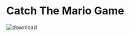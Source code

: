 # Catch The Mario Game


![download](https://github.com/user-attachments/assets/6c92d3ca-f078-49f7-aeed-449fffb1db70)
